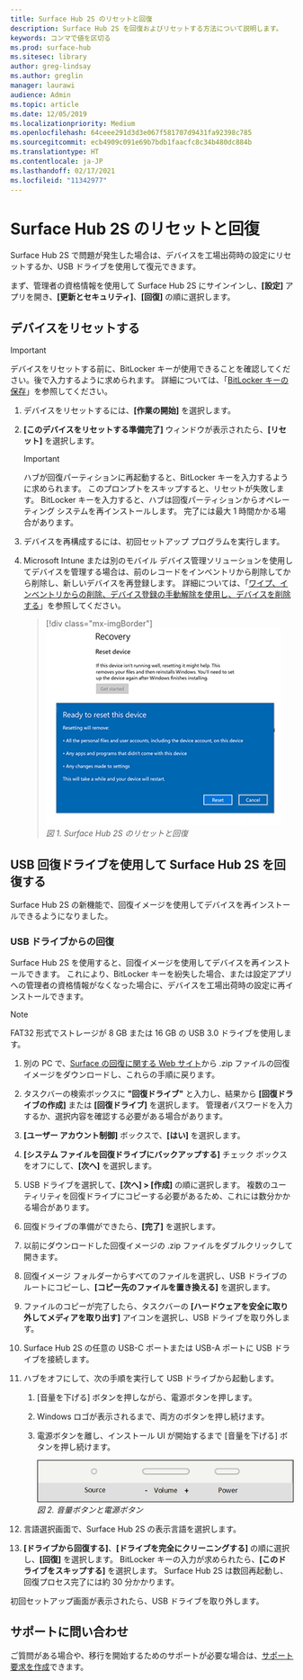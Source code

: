 ```yaml
---
title: Surface Hub 2S のリセットと回復
description: Surface Hub 2S を回復およびリセットする方法について説明します。
keywords: コンマで値を区切る
ms.prod: surface-hub
ms.sitesec: library
author: greg-lindsay
ms.author: greglin
manager: laurawi
audience: Admin
ms.topic: article
ms.date: 12/05/2019
ms.localizationpriority: Medium
ms.openlocfilehash: 64ceee291d3d3e067f581707d9431fa92398c785
ms.sourcegitcommit: ecb4909c091e69b7bdb1faacfc8c34b480dc884b
ms.translationtype: HT
ms.contentlocale: ja-JP
ms.lasthandoff: 02/17/2021
ms.locfileid: "11342977"
---
```

# Surface Hub 2S のリセットと回復

Surface Hub 2S で問題が発生した場合は、デバイスを工場出荷時の設定にリセットするか、USB ドライブを使用して復元できます。

まず、管理者の資格情報を使用して Surface Hub 2S にサインインし、**[設定]** アプリを開き、**[更新とセキュリティ]**、**[回復]** の順に選択します。

## デバイスをリセットする

   > [!IMPORTANT]
   > デバイスをリセットする前に、BitLocker キーが使用できることを確認してください。後で入力するように求められます。 詳細については、「[BitLocker キーの保存](save-bitlocker-key-surface-hub.md)」を参照してください。

1. デバイスをリセットするには、**[作業の開始]** を選択します。

2. **[このデバイスをリセットする準備完了]** ウィンドウが表示されたら、**[リセット]** を選択します。 
  
   > [!IMPORTANT]
   > ハブが回復パーティションに再起動すると、BitLocker キーを入力するように求められます。 このプロンプトをスキップすると、リセットが失敗します。 BitLocker キーを入力すると、ハブは回復パーティションからオペレーティング システムを再インストールします。 完了には最大 1 時間かかる場合があります。
  
3. デバイスを再構成するには、初回セットアップ プログラムを実行します。

4. Microsoft Intune または別のモバイル デバイス管理ソリューションを使用してデバイスを管理する場合は、前のレコードをインベントリから削除してから削除し、新しいデバイスを再登録します。 詳細については、「[ワイプ、インベントリからの削除、デバイス登録の手動解除を使用し、デバイスを削除する](https://docs.microsoft.com/intune/devices-wipe)」を参照してください。

   > [!div class="mx-imgBorder"]
   > ![*Surface Hub 2S のリセットと回復*](images/sh2-reset.png)
   <br/>*図 1. Surface Hub 2S のリセットと回復* 

## USB 回復ドライブを使用して Surface Hub 2S を回復する

Surface Hub 2S の新機能で、回復イメージを使用してデバイスを再インストールできるようになりました。

### USB ドライブからの回復

Surface Hub 2S を使用すると、回復イメージを使用してデバイスを再インストールできます。 これにより、BitLocker キーを紛失した場合、または設定アプリへの管理者の資格情報がなくなった場合に、デバイスを工場出荷時の設定に再インストールできます。

>[!NOTE]
>FAT32 形式でストレージが 8 GB または 16 GB の USB 3.0 ドライブを使用します。

1. 別の PC で、[Surface の回復に関する Web サイト](https://support.microsoft.com/surfacerecoveryimage?devicetype=surfacehub2s)から .zip ファイルの回復イメージをダウンロードし、これらの手順に戻ります。 

1. タスクバーの検索ボックスに **"回復ドライブ"** と入力し、結果から **[回復ドライブの作成]** または **[回復ドライブ]** を選択します。 管理者パスワードを入力するか、選択内容を確認する必要がある場合があります。

1. **[ユーザー アカウント制御]** ボックスで、**[はい]** を選択します。

1. **[システム ファイルを回復ドライブにバックアップする]** チェック ボックスをオフにして、**[次へ]** を選択します。

1. USB ドライブを選択して、**[次へ] > [作成]** の順に選択します。  複数のユーティリティを回復ドライブにコピーする必要があるため、これには数分かかる場合があります。

1. 回復ドライブの準備ができたら、**[完了]** を選択します。

1. 以前にダウンロードした回復イメージの .zip ファイルをダブルクリックして開きます。

1. 回復イメージ フォルダーからすべてのファイルを選択し、USB ドライブのルートにコピーし、**[コピー先のファイルを置き換える]** を選択します。

1. ファイルのコピーが完了したら、タスクバーの **[ハードウェアを安全に取り外してメディアを取り出す]** アイコンを選択し、USB ドライブを取り外します。

1. Surface Hub 2S の任意の USB-C ポートまたは USB-A ポートに USB ドライブを接続します。

1. ハブをオフにして、次の手順を実行して USB ドライブから起動します。

   1. [音量を下げる] ボタンを押しながら、電源ボタンを押します。
   1. Windows ロゴが表示されるまで、両方のボタンを押し続けます。
   1. 電源ボタンを離し、インストール UI が開始するまで [音量を下げる] ボタンを押し続けます。

      ![*[音量を下げる] ボタンと電源ボタンを使用して回復を開始する*](images/sh2-keypad.png)
      <br>*図 2. 音量ボタンと電源ボタン*

1. 言語選択画面で、Surface Hub 2S の表示言語を選択します。

1. **[ドライブから回復する]**、**[ドライブを完全にクリーニングする]** の順に選択し、**[回復]** を選択します。 BitLocker キーの入力が求められたら、**[このドライブをスキップする]** を選択します。 Surface Hub 2S は数回再起動し、回復プロセス完了には約 30 分かかります。

初回セットアップ画面が表示されたら、USB ドライブを取り外します。

## サポートに問い合わせ

ご質問がある場合や、移行を開始するためのサポートが必要な場合は、[サポート要求を作成](https://support.microsoft.com/supportforbusiness/productselection)できます。

